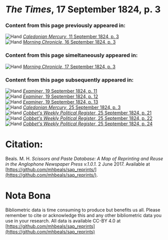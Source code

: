 # *The Times*, 17 September 1824, p. 3  
  
### Content from this page previously appeared in:  
![Hand](http://scissorsandpaste.net/wp-content/uploads/2017/06/smallhandpointer.png) [*Caledonian Mercury*, 11 September 1824, p. 3](https://mhbeals.github.io/sap_html/Caledonian-Mercury/Caledonian-Mercury-11-September-1824-p-3)  
![Hand](http://scissorsandpaste.net/wp-content/uploads/2017/06/smallhandpointer.png) [*Morning Chronicle*, 16 September 1824, p. 3](https://mhbeals.github.io/sap_html/Morning-Chronicle/Morning-Chronicle-16-September-1824-p-3)  
  
### Content from this page simeltaneously appeared in:  
![Hand](http://scissorsandpaste.net/wp-content/uploads/2017/06/smallhandpointer.png) [*Morning Chronicle*, 17 September 1824, p. 3](https://mhbeals.github.io/sap_html/Morning-Chronicle/Morning-Chronicle-17-September-1824-p-3)  
  
### Content from this page subsequently appeared in:  
![Hand](http://scissorsandpaste.net/wp-content/uploads/2017/06/smallhandpointer.png) [*Examiner*, 19 September 1824, p. 11](https://mhbeals.github.io/sap_html/Examiner/Examiner-19-September-1824-p-11)  
![Hand](http://scissorsandpaste.net/wp-content/uploads/2017/06/smallhandpointer.png) [*Examiner*, 19 September 1824, p. 12](https://mhbeals.github.io/sap_html/Examiner/Examiner-19-September-1824-p-12)  
![Hand](http://scissorsandpaste.net/wp-content/uploads/2017/06/smallhandpointer.png) [*Examiner*, 19 September 1824, p. 13](https://mhbeals.github.io/sap_html/Examiner/Examiner-19-September-1824-p-13)  
![Hand](http://scissorsandpaste.net/wp-content/uploads/2017/06/smallhandpointer.png) [*Caledonian Mercury*, 25 September 1824, p. 3](https://mhbeals.github.io/sap_html/Caledonian-Mercury/Caledonian-Mercury-25-September-1824-p-3)  
![Hand](http://scissorsandpaste.net/wp-content/uploads/2017/06/smallhandpointer.png) [*Cobbet's Weekly Political Register*, 25 September 1824, p. 21](https://mhbeals.github.io/sap_html/Cobbet's-Weekly-Political-Register/Cobbet's-Weekly-Political-Register-25-September-1824-p-21)  
![Hand](http://scissorsandpaste.net/wp-content/uploads/2017/06/smallhandpointer.png) [*Cobbet's Weekly Political Register*, 25 September 1824, p. 22](https://mhbeals.github.io/sap_html/Cobbet's-Weekly-Political-Register/Cobbet's-Weekly-Political-Register-25-September-1824-p-22)  
![Hand](http://scissorsandpaste.net/wp-content/uploads/2017/06/smallhandpointer.png) [*Cobbet's Weekly Political Register*, 25 September 1824, p. 24](https://mhbeals.github.io/sap_html/Cobbet's-Weekly-Political-Register/Cobbet's-Weekly-Political-Register-25-September-1824-p-24)  


# Citation: 

Beals. M. H. *Scissors and Paste Database: A Map of Reprinting and Reuse in the Anglophone Newspaper Press v.1.0.1.* 2 June 2017. Available at [https://github.com/mhbeals/sap_reprints/](https://github.com/mhbeals/sap_reprints/). 

# Nota Bona

Bibliometric data is time consuming to produce but benefits us all. Please remember to cite or acknowledge this and any other bibliometric data you use in your research. All data is available CC-BY 4.0 at [https://github.com/mhbeals/sap_reprints](https://github.com/mhbeals/sap_reprints)